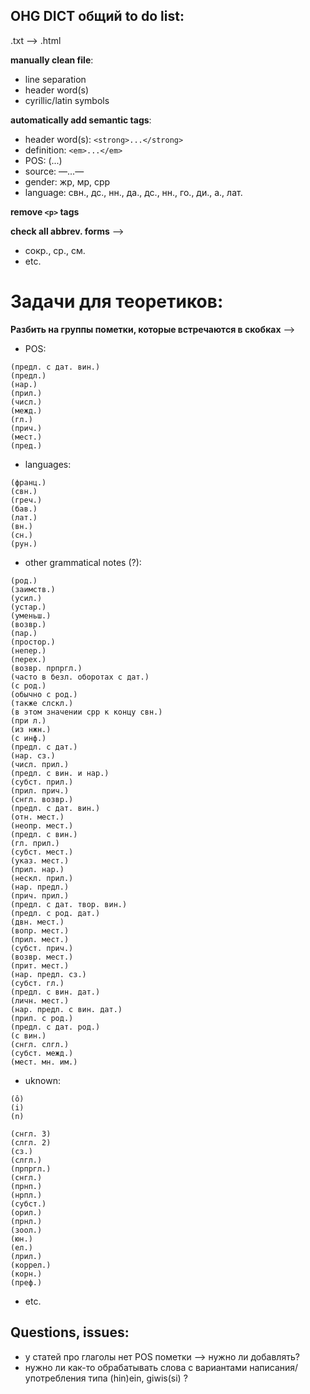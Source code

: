 ## OHG DICT общий to do list:

.txt --> .html

<b>manually clean file</b>:
* line separation
* header word(s)
* cyrillic/latin symbols

<b>automatically add semantic tags</b>:
* header word(s):	```<strong>...</strong>```
* definition:		```<em>...</em>```
* POS:			(...)
* source:		—...—
* gender:		жр, мр, срр
* language:		свн., дс., нн., да., дс., нн., го., ди., a., лат.

			
<b>remove ```<p>``` tags</b>

<b>check all abbrev. forms</b> -->
* сокр., ср., см.
* etc.

# Задачи для теоретиков:

<b>Разбить на группы пометки, которые встречаются в скобках</b> -->
* POS:
```
(предл. с дат. вин.)
(предл.)
(нар.)
(прил.)
(числ.)
(межд.)
(гл.)
(прич.)
(мест.)
(пред.)
```
* languages:
```
(франц.)
(свн.)
(греч.)
(бав.)
(лат.)
(вн.)
(сн.)
(рун.)
```
* other grammatical notes (?):
```
(род.)
(заимств.)
(усил.)
(устар.)
(уменьш.)
(возвр.)
(пар.)
(простор.)
(непер.)
(перех.)
(возвр. прпргл.)
(часто в безл. оборотах с дат.)
(с род.)
(обычно с род.)
(также слскл.)
(в этом значении срр к концу свн.)
(при л.)
(из нжн.)
(с инф.)
(предл. с дат.)
(нар. сз.)
(числ. прил.)
(предл. с вин. и нар.)
(субст. прил.)
(прил. прич.)
(снгл. возвр.)
(предл. с дат. вин.)
(отн. мест.)
(неопр. мест.)
(предл. с вин.)
(гл. прил.)
(субст. мест.)
(указ. мест.)
(прил. нар.)
(нескл. прил.)
(нар. предл.)
(прич. прил.)
(предл. с дат. твор. вин.)
(предл. с род. дат.)
(двн. мест.)
(вопр. мест.)
(прил. мест.)
(субст. прич.)
(возвр. мест.)
(прит. мест.)
(нар. предл. сз.)
(субст. гл.)
(предл. с вин. дат.)
(личн. мест.)
(нар. предл. с вин. дат.)
(прил. с род.)
(предл. с дат. род.)
(с вин.)
(снгл. слгл.)
(субст. межд.)
(мест. мн. им.)
```

* uknown:
```
(ô)
(i)
(n)

(снгл. 3)
(слгл. 2)
(сз.)
(слгл.)
(прпргл.)
(снгл.)
(прнп.)
(нрпл.)
(субст.)
(орил.)
(прнл.)
(зоол.)
(юн.)
(ел.)
(лрил.)
(коррел.)
(корн.)
(преф.)

```
* etc.

## Questions, issues:
* у статей про глаголы нет POS пометки --> нужно ли добавлять?
* нужно ли как-то обрабатывать слова с вариантами написания/употребления типа (hin)ein, giwis(si) ?
